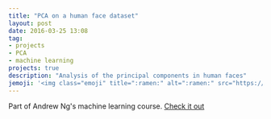 ```yaml
---
title: "PCA on a human face dataset"
layout: post
date: 2016-03-25 13:08
tag:
- projects
- PCA
- machine learning
projects: true
description: "Analysis of the principal components in human faces"
jemoji: '<img class="emoji" title=":ramen:" alt=":ramen:" src="https://assets.github.com/images/icons/emoji/unicode/1f35c.png" height="20" width="20" align="absmiddle">'
---
```



Part of Andrew Ng's machine learning course.
[Check it out](https://github.com/sleeping-bag/Machine_learning_AndrewNg/tree/master/machine-learning-ex7/ex7)
